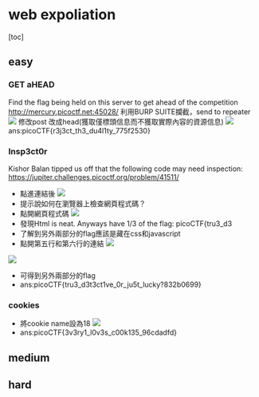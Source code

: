 # web expoliation
[toc]
## easy
### GET aHEAD
Find the flag being held on this server to get ahead of the competition http://mercury.picoctf.net:45028/
利用BURP SUITE攔截，send to repeater
![](https://s3-ap-northeast-1.amazonaws.com/g0v-hackmd-images/uploads/upload_39e87a10d7b27674360734f1dd64ab4e.png)
修改post 改成head(獲取僅標頭信息而不獲取實際內容的資源信息)
![](https://s3-ap-northeast-1.amazonaws.com/g0v-hackmd-images/uploads/upload_4adbb778af0cd437f8bdf7657071bcf0.png)
ans:picoCTF{r3j3ct_th3_du4l1ty_775f2530}
### Insp3ct0r
Kishor Balan tipped us off that the following code may need inspection: https://jupiter.challenges.picoctf.org/problem/41511/ 
- 點進連結後
![](https://s3-ap-northeast-1.amazonaws.com/g0v-hackmd-images/uploads/upload_196c9e4203f9b8c84385aa078c743a35.png)
- 提示說如何在瀏覽器上檢查網頁程式碼？
- 點開網頁程式碼
![](https://s3-ap-northeast-1.amazonaws.com/g0v-hackmd-images/uploads/upload_e07a5c8d7fdf28617b68569e7ed76463.png)
- 發現Html is neat. Anyways have 1/3 of the flag: picoCTF{tru3_d3
- 了解到另外兩部分的flag應該是藏在css和javascript
- 點開第五行和第六行的連結
![](https://s3-ap-northeast-1.amazonaws.com/g0v-hackmd-images/uploads/upload_964a54b5ddc7dc41c89c59a796c1efb1.png)

![](https://s3-ap-northeast-1.amazonaws.com/g0v-hackmd-images/uploads/upload_0fb4a5f14116168c131cced7892047df.png)
- 可得到另外兩部分的flag
- ans:picoCTF{tru3_d3t3ct1ve_0r_ju5t_lucky?832b0699}
### cookies
- 將cookie name設為18
![](https://s3-ap-northeast-1.amazonaws.com/g0v-hackmd-images/uploads/upload_cad512bfd736e327bea4cf6add089ced.png)
- ans:picoCTF{3v3ry1_l0v3s_c00k135_96cdadfd}
## medium
## hard
